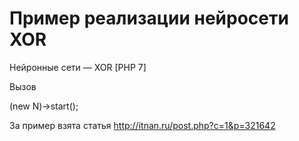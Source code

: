 # Пример реализации нейросети XOR
Нейронные сети — XOR [PHP 7]

Вызов



(new N)->start();



За пример взята статья http://itnan.ru/post.php?c=1&p=321642
